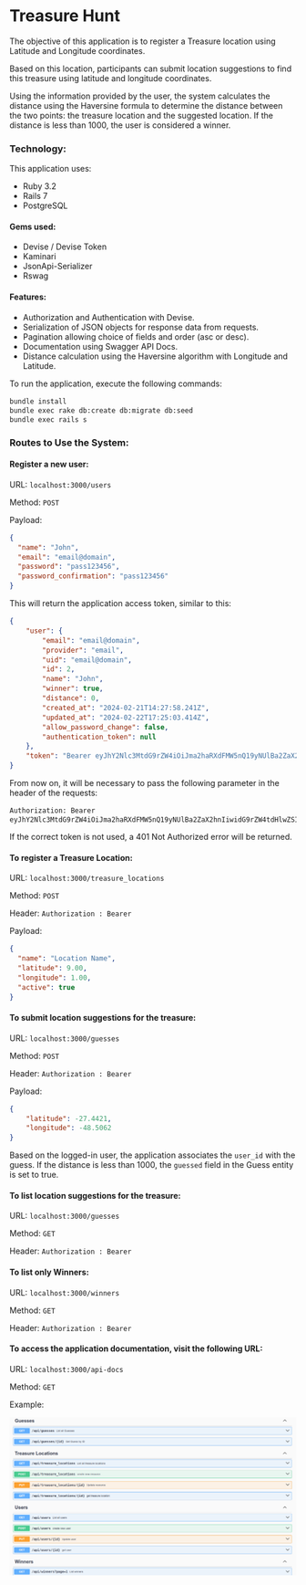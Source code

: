 # Treasure Hunt

The objective of this application is to register a Treasure location using Latitude and Longitude coordinates.

Based on this location, participants can submit location suggestions to find this treasure using latitude and longitude coordinates.

Using the information provided by the user, the system calculates the distance using the Haversine formula to determine the distance between the two points: the treasure location and the suggested location. If the distance is less than 1000, the user is considered a winner.

### Technology:

This application uses:

- Ruby 3.2
- Rails 7
- PostgreSQL

#### Gems used:

- Devise / Devise Token
- Kaminari
- JsonApi-Serializer
- Rswag

#### Features:

- Authorization and Authentication with Devise.
- Serialization of JSON objects for response data from requests.
- Pagination allowing choice of fields and order (asc or desc).
- Documentation using Swagger API Docs.
- Distance calculation using the Haversine algorithm with Longitude and Latitude.

To run the application, execute the following commands:

```
bundle install
bundle exec rake db:create db:migrate db:seed
bundle exec rails s
```

### Routes to Use the System:

#### Register a new user:

URL: `localhost:3000/users`

Method: `POST`

Payload:

```json
{ 
  "name": "John",
  "email": "email@domain",
  "password": "pass123456",
  "password_confirmation": "pass123456"
}
```

This will return the application access token, similar to this:

```json
{
    "user": {
        "email": "email@domain",
        "provider": "email",
        "uid": "email@domain",
        "id": 2,
        "name": "John",
        "winner": true,
        "distance": 0,
        "created_at": "2024-02-21T14:27:58.241Z",
        "updated_at": "2024-02-22T17:25:03.414Z",
        "allow_password_change": false,
        "authentication_token": null
    },
    "token": "Bearer eyJhY2Nlc3MtdG9rZW4iOiJma2haRXdFMW5nQ19yNUlBa2ZaX2hnIiwidG9rZW4tdHlwZSI6IkJlYXJlciIsImNsaWVudCI6IlFQYno0aVZBSHZBd2ZETjhKaXV5bXciLCJleHBpcnkiOiIxNzA5ODMyMzAzIiwidWlkIjoidXNlcjJAZXhhbXBsZS5jb20ifQ=="
}
```

From now on, it will be necessary to pass the following parameter in the header of the requests:

```
Authorization: Bearer eyJhY2Nlc3MtdG9rZW4iOiJma2haRXdFMW5nQ19yNUlBa2ZaX2hnIiwidG9rZW4tdHlwZSI6IkJlYXJlciIsImNsaWVudCI6IlFQYno0aVZBSHZBd2ZETjhKaXV5bXciLCJleHBpcnkiOiIxNzA5ODMyMzAzIiwidWlkIjoidXNlcjJAZXhhbXBsZS5jb20ifQ==
```

If the correct token is not used, a 401 Not Authorized error will be returned.

#### To register a Treasure Location:

URL: `localhost:3000/treasure_locations`

Method: `POST`

Header: `Authorization : Bearer`

Payload:

```json
{
  "name": "Location Name",
  "latitude": 9.00,
  "longitude": 1.00,
  "active": true
}
```

#### To submit location suggestions for the treasure:

URL: `localhost:3000/guesses`

Method: `POST`

Header: `Authorization : Bearer`

Payload:

```json
{
    "latitude": -27.4421,
    "longitude": -48.5062
}
```

Based on the logged-in user, the application associates the `user_id` with the guess. If the distance is less than 1000, the `guessed` field in the Guess entity is set to true.

#### To list location suggestions for the treasure:

URL: `localhost:3000/guesses`

Method: `GET`

Header: `Authorization : Bearer`

#### To list only Winners:

URL: `localhost:3000/winners`

Method: `GET`

Header: `Authorization : Bearer`

#### To access the application documentation, visit the following URL:

URL: `localhost:3000/api-docs`

Method: `GET`

Example:

![Alt text](/public/swagger.png?raw=true "Api-Docs")

